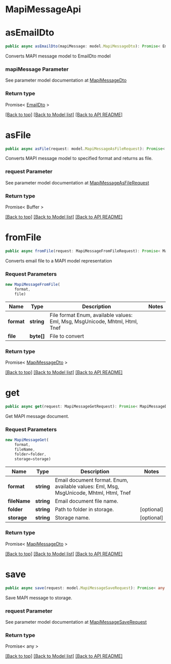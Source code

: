 
# MapiMessageApi

                    
<a name="asEmailDto"></a>
# **asEmailDto**
```typescript
public async asEmailDto(mapiMessage: model.MapiMessageDto): Promise< EmailDto >
```

Converts MAPI message model to EmailDto model             

### mapiMessage Parameter

See parameter model documentation at [MapiMessageDto](MapiMessageDto.md)

### Return type

Promise< [EmailDto](EmailDto.md) >

[[Back to top]](#) [[Back to Model list]](Models.md) [[Back to API README]](README.md)

                    
<a name="asFile"></a>
# **asFile**
```typescript
public async asFile(request: model.MapiMessageAsFileRequest): Promise< Buffer >
```

Converts MAPI message model to specified format and returns as file.             

### request Parameter

See parameter model documentation at [MapiMessageAsFileRequest](MapiMessageAsFileRequest.md)

### Return type

Promise< Buffer >

[[Back to top]](#) [[Back to Model list]](Models.md) [[Back to API README]](README.md)

                    
<a name="fromFile"></a>
# **fromFile**
```typescript
public async fromFile(request: MapiMessageFromFileRequest): Promise< MapiMessageDto >
```

Converts email file to a MAPI model representation             

### Request Parameters
```typescript
new MapiMessageFromFile(
    format,
    file)
```

Name | Type | Description | Notes
---- | ---- | ----------- | -----
 **format** | **string**| File format Enum, available values: Eml, Msg, MsgUnicode, Mhtml, Html, Tnef |
 **file** | **byte[]**| File to convert |

### Return type

Promise< [MapiMessageDto](MapiMessageDto.md) >

[[Back to top]](#) [[Back to Model list]](Models.md) [[Back to API README]](README.md)
                    
<a name="get"></a>
# **get**
```typescript
public async get(request: MapiMessageGetRequest): Promise< MapiMessageDto >
```

Get MAPI message document.             

### Request Parameters
```typescript
new MapiMessageGet(
    format,
    fileName,
    folder=folder,
    storage=storage)
```

Name | Type | Description | Notes
---- | ---- | ----------- | -----
 **format** | **string**| Email document format. Enum, available values: Eml, Msg, MsgUnicode, Mhtml, Html, Tnef |
 **fileName** | **string**| Email document file name. |
 **folder** | **string**| Path to folder in storage. | [optional]
 **storage** | **string**| Storage name. | [optional]

### Return type

Promise< [MapiMessageDto](MapiMessageDto.md) >

[[Back to top]](#) [[Back to Model list]](Models.md) [[Back to API README]](README.md)
                    
<a name="save"></a>
# **save**
```typescript
public async save(request: model.MapiMessageSaveRequest): Promise< any >
```

Save MAPI message to storage.             

### request Parameter

See parameter model documentation at [MapiMessageSaveRequest](MapiMessageSaveRequest.md)

### Return type

Promise< any >

[[Back to top]](#) [[Back to Model list]](Models.md) [[Back to API README]](README.md)

